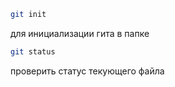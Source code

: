 ```sh
git init
``` 
для инициализации гита в папке

```sh
git status
```
проверить статус текующего файла